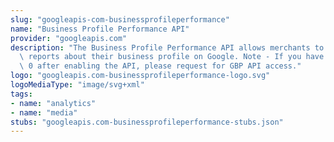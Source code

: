 ```yaml
---
slug: "googleapis-com-businessprofileperformance"
name: "Business Profile Performance API"
provider: "googleapis.com"
description: "The Business Profile Performance API allows merchants to fetch performance\
  \ reports about their business profile on Google. Note - If you have a quota of\
  \ 0 after enabling the API, please request for GBP API access."
logo: "googleapis.com-businessprofileperformance-logo.svg"
logoMediaType: "image/svg+xml"
tags:
- name: "analytics"
- name: "media"
stubs: "googleapis.com-businessprofileperformance-stubs.json"
---
```

